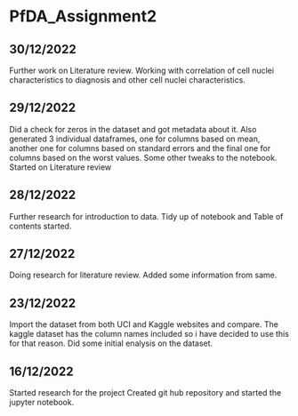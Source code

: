 # PfDA_Assignment2


30/12/2022
----------
Further work on Literature review.
Working with correlation of cell nuclei characteristics to diagnosis and other cell nuclei characteristics.


29/12/2022
----------
Did a check for zeros in the dataset and got metadata about it.
Also generated 3 individual dataframes, one for columns based on mean, another one for columns based on standard errors and the final one for columns based on the worst values.
Some other tweaks to the notebook.
Started on Literature review


28/12/2022
----------
Further research for introduction to data.
Tidy up of notebook and Table of contents started.


27/12/2022
----------
Doing research for literature review. Added some information from same.


23/12/2022
----------
Import the dataset from both UCI and Kaggle websites and compare. 
The kaggle dataset has the column names included so i have decided to use this for that reason.
Did some initial enalysis on the dataset.


16/12/2022
----------
Started research for the project
Created git hub repository and started the jupyter notebook.
